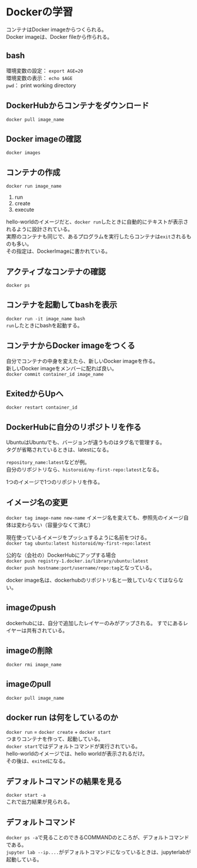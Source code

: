 # Dockerの学習

コンテナはDocker imageからつくられる。  
Docker imageは、Docker fileから作られる。

## bash
環境変数の設定： `export AGE=20`  
環境変数の表示： `echo $AGE`  
`pwd`： print working directory

## DockerHubからコンテナをダウンロード
`docker pull image_name`

## Docker imageの確認
`docker images`

## コンテナの作成
`docker run image_name`  

1. run
1. create
1. execute

hello-worldのイメージだと、`docker run`したときに自動的にテキストが表示されるように設計されている。  
実際のコンテナも同じで、あるプログラムを実行したらコンテナは`exit`されるものも多い。  
その指定は、DockerImageに書かれている。

## アクティブなコンテナの確認
`docker ps`

## コンテナを起動してbashを表示
`docker run -it image_name bash`  
 `run`したときにbashを起動する。
 
## コンテナからDocker imageをつくる
自分でコンテナの中身を変えたら、新しいDocker imageを作る。  
新しいDocker imageをメンバーに配れば良い。  
`docker commit container_id image_name`

## ExitedからUpへ
`docker restart container_id`

## DockerHubに自分のリポジトリを作る
UbuntuはUbuntuでも、バージョンが違うものはタグ名で管理する。  
タグが省略されているときは、latestになる。

`repository_name:latest`などが例。  
自分のリポジトリなら、`historoid/my-first-repo:latest`となる。

1つのイメージで1つのリポジトリを作る。

## イメージ名の変更
`docker tag image-name new-name` 
イメージ名を変えても、参照先のイメージ自体は変わらない（容量少なくて済む）

現在使っているイメージをプッシュするように名前をつける。  
`docker tag ubuntu:latest historoid/my-first-repo:latest`

公的な（会社の）DockerHubにアップする場合  
`docker push registry-1.docker.io/library/ubuntu:latest`  
`docker push hostname:port/username/repo:tag`となっている。

docker image名は、dockerhubのリポジトリ名と一致していなくてはならない。  

## imageのpush
dockerhubには、自分で追加したレイヤーのみがアップされる。 
すでにあるレイヤーは共有されている。

## imageの削除
`docker rmi image_name`

## imageのpull
`docker pull image_name`

## docker run は何をしているのか
`docker run` = `docker create` + `docker start`  
つまりコンテナを作って、起動している。  
`docker start`ではデフォルトコマンドが実行されている。  
hello-worldのイメージでは、hello worldが表示されるだけ。  
その後は、`exited`になる。

## デフォルトコマンドの結果を見る
`docker start -a`  
これで出力結果が見られる。

## デフォルトコマンド
`docker ps -a`で見ることのできるCOMMANDのところが、デフォルトコマンドである。  
`jupyter lab --ip....`がデフォルトコマンドになっているときは、jupyterlabが起動している。





















